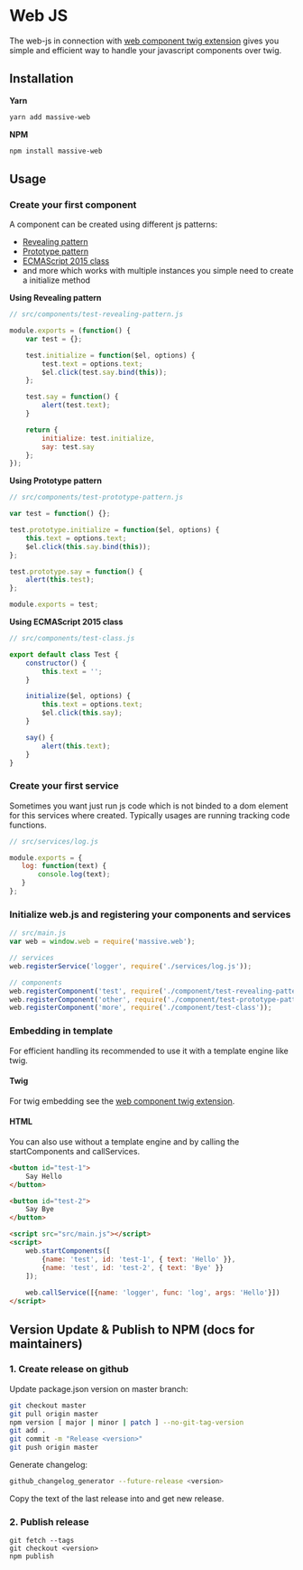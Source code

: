 # Web JS

The web-js in connection with [web component twig extension](https://github.com/massiveart/web-twig)
gives you simple and efficient way to handle your javascript components over twig.

## Installation

**Yarn**

```bash
yarn add massive-web
```

**NPM**

```bash
npm install massive-web
```

## Usage

### Create your first component

A component can be created using different js patterns:

 - [Revealing pattern](https://addyosmani.com/resources/essentialjsdesignpatterns/book/#revealingmodulepatternjavascript)
 - [Prototype pattern](https://addyosmani.com/resources/essentialjsdesignpatterns/book/#prototypepatternjavascript)
 - [ECMAScript 2015 class](https://developer.mozilla.org/en-US/docs/Web/JavaScript/Reference/Classes)
 - and more which works with multiple instances you simple need to create a initialize method

**Using Revealing pattern**

```js
// src/components/test-revealing-pattern.js

module.exports = (function() {
    var test = {};

    test.initialize = function($el, options) {
        test.text = options.text;
        $el.click(test.say.bind(this));
    };

    test.say = function() {
        alert(test.text);
    }

    return {
        initialize: test.initialize,
        say: test.say
    };
});
```

**Using Prototype pattern**

```js
// src/components/test-prototype-pattern.js

var test = function() {};

test.prototype.initialize = function($el, options) {
    this.text = options.text;
    $el.click(this.say.bind(this));
};

test.prototype.say = function() {
    alert(this.test);
};

module.exports = test;
```

**Using ECMAScript 2015 class**

```js
// src/components/test-class.js

export default class Test {
    constructor() {
        this.text = '';
    }

    initialize($el, options) {
        this.text = options.text;
        $el.click(this.say);
    }

    say() {
        alert(this.text);
    }
}
```

### Create your first service

Sometimes you want just run js code which is not binded to a dom element for this services where created.
Typically usages are running tracking code functions.

```js
// src/services/log.js

module.exports = {
   log: function(text) {
       console.log(text);
   }    
};
```

### Initialize web.js and registering your components and services

```js
// src/main.js
var web = window.web = require('massive.web');

// services
web.registerService('logger', require('./services/log.js'));

// components
web.registerComponent('test', require('./component/test-revealing-pattern.js'));
web.registerComponent('other', require('./component/test-prototype-pattern.js'));
web.registerComponent('more', require('./component/test-class'));
```

### Embedding in template

For efficient handling its recommended to use it with a template engine like twig.

#### Twig

For twig embedding see the [web component twig extension](https://github.com/massiveart/web-twig).

#### HTML

You can also use without a template engine and by calling the startComponents and callServices.

```html
<button id="test-1">
    Say Hello
</button>

<button id="test-2">
    Say Bye
</button>

<script src="src/main.js"></script>
<script>
    web.startComponents([
        {name: 'test', id: 'test-1', { text: 'Hello' }}, 
        {name: 'test', id: 'test-2', { text: 'Bye' }}
    ]);
    
    web.callService([{name: 'logger', func: 'log', args: 'Hello'}])
</script>
```

## Version Update & Publish to NPM (docs for maintainers)

### 1. Create release on github

Update package.json version on master branch:

```bash
git checkout master
git pull origin master
npm version [ major | minor | patch ] --no-git-tag-version
git add .
git commit -m "Release <version>"
git push origin master
```

Generate changelog:

```bash
github_changelog_generator --future-release <version>
```

Copy the text of the last release into and get new release.

### 2. Publish release

```
git fetch --tags
git checkout <version>
npm publish
```
